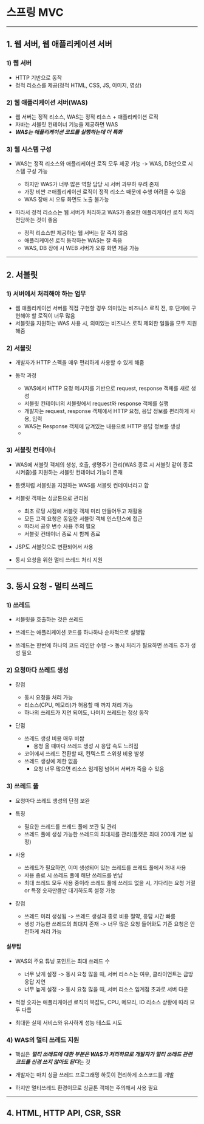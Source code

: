 
# 스프링 MVC

---

## 1. 웹 서버, 웹 애플리케이션 서버

### 1) 웹 서버

- HTTP 기반으로 동작
- 정적 리소스를 제공(정적 HTML, CSS, JS, 이미지, 영상)
### 2) 웹 애플리케이션 서버(WAS)

- 웹 서버는 정적 리소스, WAS는 정적 리소스 + 애플리케이션 로직
- 자바는 서블릿 컨테이너 기능을 제공하면 WAS
- ***WAS는 애플리케이션 코드를 실행하는데 더 특화***

### 3) 웹 시스템 구성

- WAS는 정적 리소스와 애플리케이션 로직 모두 제공 가능 -> WAS, DB만으로 시스템 구성 가능
    - 하지만 WAS가 너무 많은 역할 담당 시 서버 과부하 우려 존재
    - 가장 비싼 ㄹ애플리케이션 로직이 정적 리소스 때문에 수행 어려울 수 있음
    - WAS 장애 시 오류 화면도 노출 불가능


- 따라서 정적 리소스는 웹 서버가 처리하고 WAS가 중요한 애플리케이션 로직 처리 전담하는 것이 좋음
    - 정적 리소스만 제공하는 웹 서버는 잘 죽지 않음
    - 애플리케이션 로직 동작하는 WAS는 잘 죽음
    - WAS, DB 장애 시 WEB 서버가 오류 화면 제공 가능

---    

## 2. 서블릿

### 1) 서버에서 처리해야 하는 업무

* 웹 애플리케이션 서버를 직접 구현할 경우 의미있는 비즈니스 로직 전, 후 단계에 구현해야 할 로직이 너무 많음
* 서블릿을 지원하는 WAS 사용 시, 의미있는 비즈니스 로직 제외한 일들을 모두 지원해줌



### 2) 서블릿

- 개발자가 HTTP 스펙을 매우 편리하게 사용할 수 있게 해줌


- 동작 과정
    - WAS에서 HTTP 요청 메시지를 기반으로 request, response 객체를 새로 생성
    - 서블릿 컨테이너의 서블릿에서 request와 response 객체를 실행
    - 개발자는 request, response 객체에서 HTTP 요청, 응답 정보를 편리하게 사용, 입력
    - WAS는 Response 객체에 담겨있는 내용으로 HTTP 응답 정보를 생성
    -

### 3) 서블릿 컨테이너

- WAS에 서블릿 객체의 생성, 호출, 생명주기 관리(WAS 종료 시 서블릿 같이 종료 시켜줌)를 지원하는 서블릿 컨테이너 기능이 존재


- 톰캣처럼 서블릿을 지원하는 WAS를 서블릿 컨테이너라고 함


- 서블릿 객체는 싱글톤으로 관리됨
    - 최초 로딩 시점에 서블릿 객체 미리 만들어두고 재활용
    - 모든 고객 요청은 동일한 서블릿 객체 인스턴스에 접근
    - 따라서 공유 변수 사용 주의 필요
    - 서블릿 컨테이너 종료 시 함께 종료


- JSP도 서블릿으로 변환되어서 사용


- 동시 요청을 위한 멀티 쓰레드 처리 지원

---

## 3. 동시 요청 - 멀티 쓰레드


### 1) 쓰레드
- 서블릿을 호출하는 것은 쓰레드


- 쓰레드는 애플리케이션 코드를 하나하나 순차적으로 실행함


- 쓰레드는 한번에 하나의 코드 라인만 수행 -> 동시 처리가 필요하면 쓰레드 추가 생성 필요

### 2) 요청마다 쓰레드 생성

- 장점
    - 동시 요청을 처리 가능
    - 리소스(CPU, 메모리)가 허용할 때 까지 처리 가능
    - 하나의 쓰레드가 지연 되어도, 나머지 쓰레드는 정상 동작


- 단점
    - 쓰레드 생성 비용 매우 비쌈
        - 용청 올 때마다 쓰레드 생성 시 응답 속도 느려짐
    - 코어에서 쓰레드 전환할 때, 컨텍스트 스위칭 비용 발생
    - 쓰레드 생성에 제한 없음
        - 요청 너무 많으면 리소스 임계점 넘어서 서버가 죽을 수 있음


### 3) 쓰레드 풀

- 요청마다 쓰레드 생성의 단점 보완


- 특징
    - 필요한 쓰레드를 쓰레드 풀에 보관 및 관리
    - 쓰레드 풀에 생성 가능한 쓰레드의 최대치를 관리(톰캣은 최대 200개 기본 설정)


- 사용
    - 쓰레드가 필요하면, 이미 생성되어 있는 쓰레드를 쓰레드 풀에서 꺼내 사용
    - 사용 종료 시 쓰레드 풀에 해단 쓰레드를 반납
    - 최대 쓰레드 모두 사용 중이라 쓰레드 풀에 쓰레드 없을 시, 기다리는 요청 거절 or 특정 숫자만큼만 대기하도록 설정 가능


- 장점
    - 쓰레드 미리 생성됨 -> 쓰레드 생성과 종료 비용 절약, 응답 시간 빠름
    - 생성 가능한 쓰레드의 최대치 존재 -> 너무 많은 요청 들어와도 기존 요청은 안전하게 처리 가능

#### 실무팁

- WAS의 주요 튜닝 포인트는 최대 쓰레드 수
    - 너무 낮게 설정 -> 동시 요청 많을 때, 서버 리소스는 여유, 클라이언트는 금방 응답 지연
    - 너무 높게 설정 -> 동시 요청 많을 때, 서버 리소스 임계점 초과로 서버 다운


- 적정 숫자는 애플리케이션 로직의 복잡도, CPU, 메모리, IO 리소스 상황에 따라 모두 다름


- 최대한 실제 서비스와 유사하게 성능 테스트 시도


### 4) WAS의 멀티 쓰레드 지원

- 핵심은 ***멀티 쓰레드에 대한 부분은 WAS가 처리하므로 개발자가 멀티 쓰레드 관련 코드를 신경 쓰지 않아도 된다***는 것


- 개발자는 마치 싱글 쓰레드 프로그래밍 하듯이 편리하게 소스코드를 개발

- 하지만 멀티쓰레드 환경이므로 싱글톤 객체는 주의해서 사용 필요

---

## 4. HTML, HTTP API, CSR, SSR


